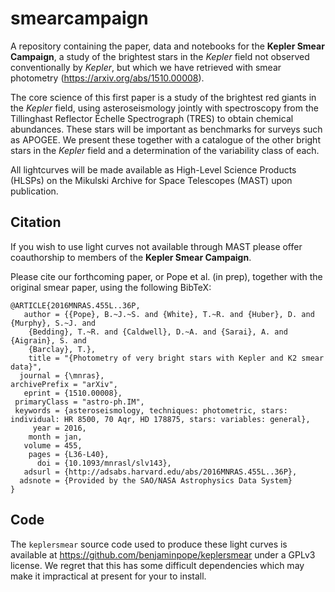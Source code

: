 # smearcampaign

A repository containing the paper, data and notebooks for the __Kepler Smear Campaign__, a study of the brightest stars in the _Kepler_ field not observed conventionally by _Kepler_, but which we have retrieved with smear photometry (https://arxiv.org/abs/1510.00008). 

The core science of this first paper is a study of the brightest red giants in the _Kepler_ field, using asteroseismology jointly with spectroscopy from the Tillinghast Reflector Échelle Spectrograph (TRES) to obtain chemical abundances. These stars will be important as benchmarks for surveys such as APOGEE. We present these together with a catalogue of the other bright stars in the _Kepler_ field and a determination of the variability class of each. 

All lightcurves will be made available as High-Level Science Products (HLSPs) on the Mikulski Archive for Space Telescopes (MAST) upon publication.

## Citation

If you wish to use light curves not available through MAST please offer coauthorship to members of the __Kepler Smear Campaign__. 

Please cite our forthcoming paper, or Pope et al. (in prep), together with the original smear paper, using the following BibTeX:

	@ARTICLE{2016MNRAS.455L..36P,
	   author = {{Pope}, B.~J.~S. and {White}, T.~R. and {Huber}, D. and {Murphy}, S.~J. and 
		{Bedding}, T.~R. and {Caldwell}, D.~A. and {Sarai}, A. and {Aigrain}, S. and 
		{Barclay}, T.},
	    title = "{Photometry of very bright stars with Kepler and K2 smear data}",
	  journal = {\mnras},
	archivePrefix = "arXiv",
	   eprint = {1510.00008},
	 primaryClass = "astro-ph.IM",
	 keywords = {asteroseismology, techniques: photometric, stars: individual: HR 8500, 70 Aqr, HD 178875, stars: variables: general},
	     year = 2016,
	    month = jan,
	   volume = 455,
	    pages = {L36-L40},
	      doi = {10.1093/mnrasl/slv143},
	   adsurl = {http://adsabs.harvard.edu/abs/2016MNRAS.455L..36P},
	  adsnote = {Provided by the SAO/NASA Astrophysics Data System}
	}

## Code

The `keplersmear` source code used to produce these light curves is available at https://github.com/benjaminpope/keplersmear under a GPLv3 license. We regret that this has some difficult dependencies which may make it impractical at present for your to install. 